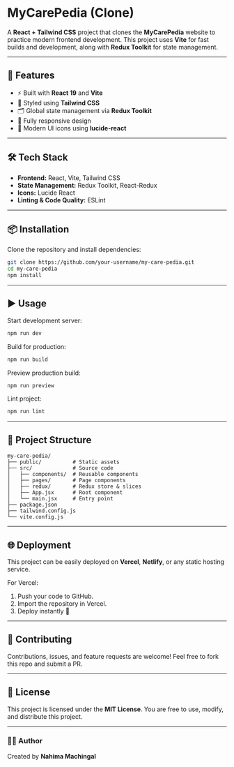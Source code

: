 # MyCarePedia (Clone)

A **React + Tailwind CSS** project that clones the **MyCarePedia** website to practice modern frontend development.
This project uses **Vite** for fast builds and development, along with **Redux Toolkit** for state management.

---

## 🚀 Features

* ⚡ Built with **React 19** and **Vite**
* 🎨 Styled using **Tailwind CSS**
* 🗂️ Global state management via **Redux Toolkit**
* 📱 Fully responsive design
* 🔄 Modern UI icons using **lucide-react**

---

## 🛠️ Tech Stack

* **Frontend:** React, Vite, Tailwind CSS
* **State Management:** Redux Toolkit, React-Redux
* **Icons:** Lucide React
* **Linting & Code Quality:** ESLint

---

## 📦 Installation

Clone the repository and install dependencies:

```bash
git clone https://github.com/your-username/my-care-pedia.git
cd my-care-pedia
npm install
```

---

## ▶️ Usage

Start development server:

```bash
npm run dev
```

Build for production:

```bash
npm run build
```

Preview production build:

```bash
npm run preview
```

Lint project:

```bash
npm run lint
```

---

## 📂 Project Structure

```
my-care-pedia/
├── public/          # Static assets
├── src/             # Source code
│   ├── components/  # Reusable components
│   ├── pages/       # Page components
│   ├── redux/       # Redux store & slices
│   ├── App.jsx      # Root component
│   └── main.jsx     # Entry point
├── package.json
├── tailwind.config.js
└── vite.config.js
```

---

## 🌐 Deployment

This project can be easily deployed on **Vercel**, **Netlify**, or any static hosting service.

For Vercel:

1. Push your code to GitHub.
2. Import the repository in Vercel.
3. Deploy instantly 🚀

---

## 🤝 Contributing

Contributions, issues, and feature requests are welcome!
Feel free to fork this repo and submit a PR.

---

## 📜 License

This project is licensed under the **MIT License**.
You are free to use, modify, and distribute this project.

---

### 👩‍💻 Author

Created by **Nahima Machingal**


